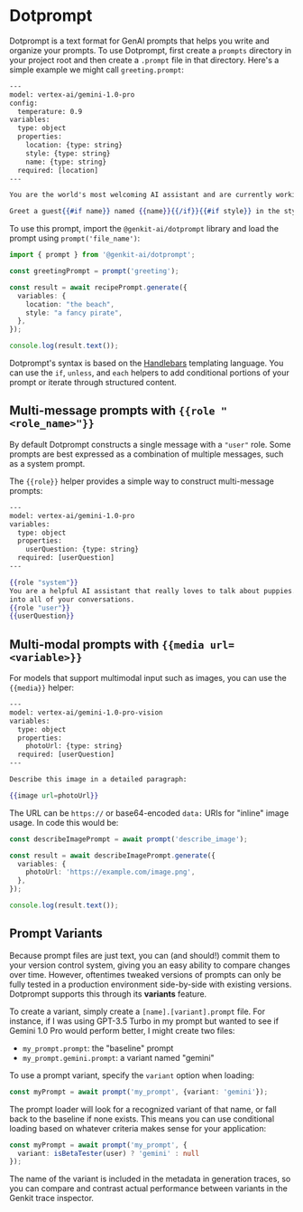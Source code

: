 # Dotprompt

Dotprompt is a text format for GenAI prompts that helps you write and organize your prompts. To use
Dotprompt, first create a `prompts` directory in your project root and then create a `.prompt` file
in that directory. Here's a simple example we might call `greeting.prompt`:

```hbs
---
model: vertex-ai/gemini-1.0-pro
config:
  temperature: 0.9
variables:
  type: object
  properties:
    location: {type: string}
    style: {type: string}
    name: {type: string}
  required: [location]
---

You are the world's most welcoming AI assistant and are currently working at {{location}}.

Greet a guest{{#if name}} named {{name}}{{/if}}{{#if style}} in the style of {{style}}.
```

To use this prompt, import the `@genkit-ai/dotprompt` library and load the prompt using
`prompt('file_name')`:

```ts
import { prompt } from '@genkit-ai/dotprompt';

const greetingPrompt = prompt('greeting');

const result = await recipePrompt.generate({
  variables: {
    location: "the beach",
    style: "a fancy pirate",
  },
});

console.log(result.text());
```

Dotprompt's syntax is based on the [Handlebars](https://handlebarsjs.com/guide/) templating
language. You can use the `if`, `unless`, and `each` helpers to add conditional portions of
your prompt or iterate through structured content.

## Multi-message prompts with `{{role "<role_name>"}}`

By default Dotprompt constructs a single message with a `"user"` role. Some prompts are
best expressed as a combination of multiple messages, such as a system prompt.

The `{{role}}` helper provides a simple way to construct multi-message prompts:

```hbs
---
model: vertex-ai/gemini-1.0-pro
variables:
  type: object
  properties:
    userQuestion: {type: string}
  required: [userQuestion]
---

{{role "system"}}
You are a helpful AI assistant that really loves to talk about puppies. Try to work puppies
into all of your conversations.
{{role "user"}}
{{userQuestion}}
```

## Multi-modal prompts with `{{media url=<variable>}}`

For models that support multimodal input such as images, you can use the `{{media}}` helper:

```hbs
---
model: vertex-ai/gemini-1.0-pro-vision
variables:
  type: object
  properties:
    photoUrl: {type: string}
  required: [userQuestion]
---

Describe this image in a detailed paragraph:

{{image url=photoUrl}}
```

The URL can be `https://` or base64-encoded `data:` URIs for "inline" image usage. In code
this would be:

```ts
const describeImagePrompt = await prompt('describe_image');

const result = await describeImagePrompt.generate({
  variables: {
    photoUrl: 'https://example.com/image.png',
  },
});

console.log(result.text());
```

## Prompt Variants

Because prompt files are just text, you can (and should!) commit them to your version control
system, giving you an easy ability to compare changes over time. However, oftentimes tweaked
versions of prompts can only be fully tested in a production environment side-by-side with
existing versions. Dotprompt supports this through its **variants** feature.

To create a variant, simply create a `[name].[variant].prompt` file. For instance, if I was
using GPT-3.5 Turbo in my prompt but wanted to see if Gemini 1.0 Pro would perform better,
I might create two files:

* `my_prompt.prompt`: the "baseline" prompt
* `my_prompt.gemini.prompt`: a variant named "gemini"

To use a prompt variant, specify the `variant` option when loading:

```ts
const myPrompt = await prompt('my_prompt', {variant: 'gemini'});
```

The prompt loader will look for a recognized variant of that name, or fall back to the
baseline if none exists. This means you can use conditional loading based on whatever
criteria makes sense for your application:

```ts
const myPrompt = await prompt('my_prompt', {
  variant: isBetaTester(user) ? 'gemini' : null
});
```

The name of the variant is included in the metadata in generation traces, so you can
compare and contrast actual performance between variants in the Genkit trace inspector.